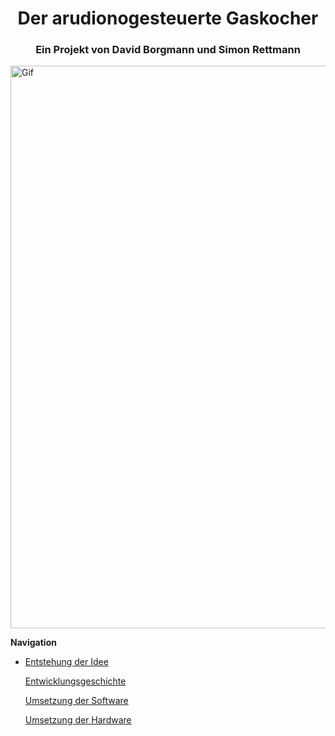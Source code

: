 <html>
<head>
<h1 align="center">Der arudionogesteuerte Gaskocher</h1> 
</head>
<h3 align="center"> Ein Projekt von David Borgmann und Simon Rettmann</h3>
<img alt="Gif" align="center" heigth="300" width="900" src="https://user-images.githubusercontent.com/88385654/143050441-c3d92a30-9005-4314-a8f5-06cba427b260.gif">

<b>Navigation</b>
<ul>
  <li> <a href="#Entstehung"> Entstehung der Idee</a> </li>
  
<a href="#Entwicklungsgeschichte"> Entwicklungsgeschichte</a>

<a href="#Software"> Umsetzung der Software</a>
 
<a href="#Hardware"> Umsetzung der Hardware</a>
</ul>
